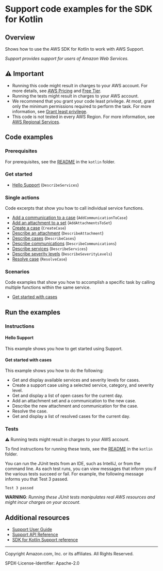 # Support code examples for the SDK for Kotlin

## Overview

Shows how to use the AWS SDK for Kotlin to work with AWS Support.

<!--custom.overview.start-->
<!--custom.overview.end-->

_Support provides support for users of Amazon Web Services._

## ⚠ Important

* Running this code might result in charges to your AWS account. For more details, see [AWS Pricing](https://aws.amazon.com/pricing/?aws-products-pricing.sort-by=item.additionalFields.productNameLowercase&aws-products-pricing.sort-order=asc&awsf.Free%20Tier%20Type=*all&awsf.tech-category=*all) and [Free Tier](https://aws.amazon.com/free/?all-free-tier.sort-by=item.additionalFields.SortRank&all-free-tier.sort-order=asc&awsf.Free%20Tier%20Types=*all&awsf.Free%20Tier%20Categories=*all).
* Running the tests might result in charges to your AWS account.
* We recommend that you grant your code least privilege. At most, grant only the minimum permissions required to perform the task. For more information, see [Grant least privilege](https://docs.aws.amazon.com/IAM/latest/UserGuide/best-practices.html#grant-least-privilege).
* This code is not tested in every AWS Region. For more information, see [AWS Regional Services](https://aws.amazon.com/about-aws/global-infrastructure/regional-product-services).

<!--custom.important.start-->
<!--custom.important.end-->

## Code examples

### Prerequisites

For prerequisites, see the [README](../../README.md#Prerequisites) in the `kotlin` folder.


<!--custom.prerequisites.start-->
<!--custom.prerequisites.end-->

### Get started

- [Hello Support](src/main/kotlin/com/example/support/HelloSupport.kt#L14) (`DescribeServices`)


### Single actions

Code excerpts that show you how to call individual service functions.

- [Add a communication to a case](src/main/kotlin/com/example/support/SupportScenario.kt#L179) (`AddCommunicationToCase`)
- [Add an attachment to a set](src/main/kotlin/com/example/support/SupportScenario.kt#L198) (`AddAttachmentsToSet`)
- [Create a case](src/main/kotlin/com/example/support/SupportScenario.kt#L241) (`CreateCase`)
- [Describe an attachment](src/main/kotlin/com/example/support/SupportScenario.kt#L146) (`DescribeAttachment`)
- [Describe cases](src/main/kotlin/com/example/support/SupportScenario.kt#L218) (`DescribeCases`)
- [Describe communications](src/main/kotlin/com/example/support/SupportScenario.kt#L159) (`DescribeCommunications`)
- [Describe services](src/main/kotlin/com/example/support/SupportScenario.kt#L282) (`DescribeServices`)
- [Describe severity levels](src/main/kotlin/com/example/support/SupportScenario.kt#L262) (`DescribeSeverityLevels`)
- [Resolve case](src/main/kotlin/com/example/support/SupportScenario.kt#L134) (`ResolveCase`)

### Scenarios

Code examples that show you how to accomplish a specific task by calling multiple
functions within the same service.

- [Get started with cases](src/main/kotlin/com/example/support/SupportScenario.kt)


<!--custom.examples.start-->
<!--custom.examples.end-->

## Run the examples

### Instructions


<!--custom.instructions.start-->
<!--custom.instructions.end-->

#### Hello Support

This example shows you how to get started using Support.



#### Get started with cases

This example shows you how to do the following:

- Get and display available services and severity levels for cases.
- Create a support case using a selected service, category, and severity level.
- Get and display a list of open cases for the current day.
- Add an attachment set and a communication to the new case.
- Describe the new attachment and communication for the case.
- Resolve the case.
- Get and display a list of resolved cases for the current day.

<!--custom.scenario_prereqs.support_Scenario_GetStartedSupportCases.start-->
<!--custom.scenario_prereqs.support_Scenario_GetStartedSupportCases.end-->


<!--custom.scenarios.support_Scenario_GetStartedSupportCases.start-->
<!--custom.scenarios.support_Scenario_GetStartedSupportCases.end-->

### Tests

⚠ Running tests might result in charges to your AWS account.


To find instructions for running these tests, see the [README](../../README.md#Tests)
in the `kotlin` folder.



<!--custom.tests.start-->

You can run the JUnit tests from an IDE, such as IntelliJ, or from the command line. As each test runs, you can view messages that inform you if the various tests succeed or fail. For example, the following message informs you that Test 3 passed.

    Test 3 passed

**WARNING**: _Running these JUnit tests manipulates real AWS resources and might incur charges on your account._

<!--custom.tests.end-->

## Additional resources

- [Support User Guide](https://docs.aws.amazon.com/awssupport/latest/user/getting-started.html)
- [Support API Reference](https://docs.aws.amazon.com/awssupport/latest/APIReference/welcome.html)
- [SDK for Kotlin Support reference](https://sdk.amazonaws.com/kotlin/api/latest/support/index.html)

<!--custom.resources.start-->
<!--custom.resources.end-->

---

Copyright Amazon.com, Inc. or its affiliates. All Rights Reserved.

SPDX-License-Identifier: Apache-2.0